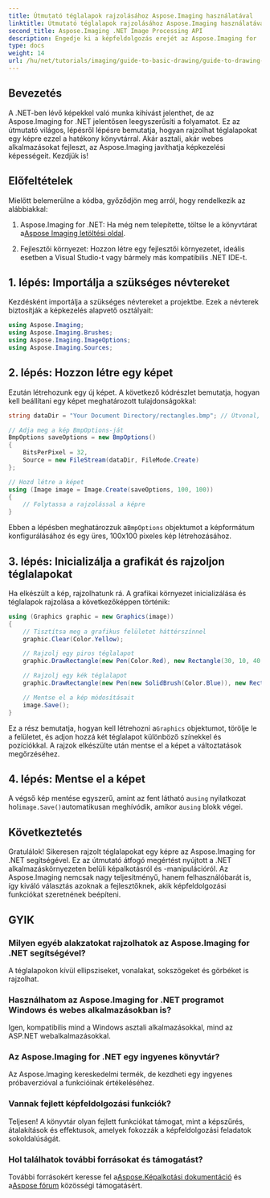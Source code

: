 ```yaml
---
title: Útmutató téglalapok rajzolásához Aspose.Imaging használatával
linktitle: Útmutató téglalapok rajzolásához Aspose.Imaging használatával
second_title: Aspose.Imaging .NET Image Processing API
description: Engedje ki a képfeldolgozás erejét az Aspose.Imaging for .NET segítségével ebben az átfogó útmutatóban. Tanulja meg, hogyan hozhat létre és kezelhet képeket, különös tekintettel a téglalapok testreszabott színekkel és méretekkel történő rajzolására.
type: docs
weight: 14
url: /hu/net/tutorials/imaging/guide-to-basic-drawing/guide-to-drawing-rectangle/
---
```

## Bevezetés

A .NET-ben lévő képekkel való munka kihívást jelenthet, de az Aspose.Imaging for .NET jelentősen leegyszerűsíti a folyamatot. Ez az útmutató világos, lépésről lépésre bemutatja, hogyan rajzolhat téglalapokat egy képre ezzel a hatékony könyvtárral. Akár asztali, akár webes alkalmazásokat fejleszt, az Aspose.Imaging javíthatja képkezelési képességeit. Kezdjük is!

## Előfeltételek

Mielőtt belemerülne a kódba, győződjön meg arról, hogy rendelkezik az alábbiakkal:

1.  Aspose.Imaging for .NET: Ha még nem telepítette, töltse le a könyvtárat a[Aspose Imaging letöltési oldal](https://releases.aspose.com/imaging/net/).

2. Fejlesztői környezet: Hozzon létre egy fejlesztői környezetet, ideális esetben a Visual Studio-t vagy bármely más kompatibilis .NET IDE-t.

## 1. lépés: Importálja a szükséges névtereket

Kezdésként importálja a szükséges névtereket a projektbe. Ezek a névterek biztosítják a képkezelés alapvető osztályait:

```csharp
using Aspose.Imaging;
using Aspose.Imaging.Brushes;
using Aspose.Imaging.ImageOptions;
using Aspose.Imaging.Sources;
```

## 2. lépés: Hozzon létre egy képet

Ezután létrehozunk egy új képet. A következő kódrészlet bemutatja, hogyan kell beállítani egy képet meghatározott tulajdonságokkal:

```csharp
string dataDir = "Your Document Directory/rectangles.bmp"; // Útvonal, ahová a kép mentésre kerül

// Adja meg a kép BmpOptions-ját
BmpOptions saveOptions = new BmpOptions()
{
    BitsPerPixel = 32,
    Source = new FileStream(dataDir, FileMode.Create)
};

// Hozd létre a képet
using (Image image = Image.Create(saveOptions, 100, 100))
{
    // Folytassa a rajzolással a képre
}
```

 Ebben a lépésben meghatározzuk a`BmpOptions` objektumot a képformátum konfigurálásához és egy üres, 100x100 pixeles kép létrehozásához.

## 3. lépés: Inicializálja a grafikát és rajzoljon téglalapokat

Ha elkészült a kép, rajzolhatunk rá. A grafikai környezet inicializálása és téglalapok rajzolása a következőképpen történik:

```csharp
using (Graphics graphic = new Graphics(image))
{
    // Tisztítsa meg a grafikus felületet háttérszínnel
    graphic.Clear(Color.Yellow);

    // Rajzolj egy piros téglalapot
    graphic.DrawRectangle(new Pen(Color.Red), new Rectangle(30, 10, 40, 80));

    // Rajzolj egy kék téglalapot
    graphic.DrawRectangle(new Pen(new SolidBrush(Color.Blue)), new Rectangle(10, 30, 80, 40));

    // Mentse el a kép módosításait
    image.Save();
}
```

 Ez a rész bemutatja, hogyan kell létrehozni a`Graphics` objektumot, törölje le a felületet, és adjon hozzá két téglalapot különböző színekkel és pozíciókkal. A rajzok elkészülte után mentse el a képet a változtatások megőrzéséhez.

## 4. lépés: Mentse el a képet

 A végső kép mentése egyszerű, amint az fent látható a`using` nyilatkozat hol`image.Save()`automatikusan meghívódik, amikor a`using` blokk végei.

## Következtetés

Gratulálok! Sikeresen rajzolt téglalapokat egy képre az Aspose.Imaging for .NET segítségével. Ez az útmutató átfogó megértést nyújtott a .NET alkalmazáskörnyezeten belüli képalkotásról és -manipulációról. Az Aspose.Imaging nemcsak nagy teljesítményű, hanem felhasználóbarát is, így kiváló választás azoknak a fejlesztőknek, akik képfeldolgozási funkciókat szeretnének beépíteni.

## GYIK

### Milyen egyéb alakzatokat rajzolhatok az Aspose.Imaging for .NET segítségével?
A téglalapokon kívül ellipsziseket, vonalakat, sokszögeket és görbéket is rajzolhat.

### Használhatom az Aspose.Imaging for .NET programot Windows és webes alkalmazásokban is?
Igen, kompatibilis mind a Windows asztali alkalmazásokkal, mind az ASP.NET webalkalmazásokkal.

### Az Aspose.Imaging for .NET egy ingyenes könyvtár?
Az Aspose.Imaging kereskedelmi termék, de kezdheti egy ingyenes próbaverzióval a funkcióinak értékeléséhez.

### Vannak fejlett képfeldolgozási funkciók?
Teljesen! A könyvtár olyan fejlett funkciókat támogat, mint a képszűrés, átalakítások és effektusok, amelyek fokozzák a képfeldolgozási feladatok sokoldalúságát.

### Hol találhatok további forrásokat és támogatást?
 További forrásokért keresse fel a[Aspose.Képalkotási dokumentáció](https://reference.aspose.com/imaging/net/) és a[Aspose fórum](https://forum.aspose.com/) közösségi támogatásért.
